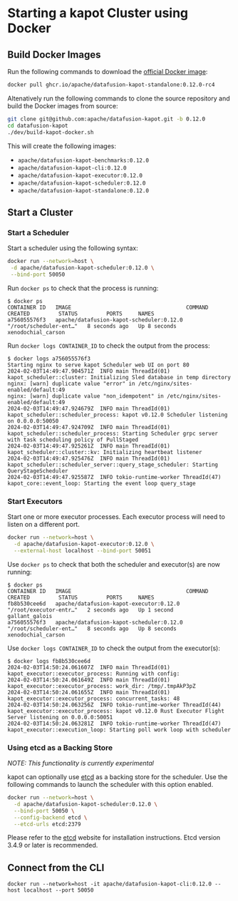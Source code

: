 <!---
  Licensed to the Apache Software Foundation (ASF) under one
  or more contributor license agreements.  See the NOTICE file
  distributed with this work for additional information
  regarding copyright ownership.  The ASF licenses this file
  to you under the Apache License, Version 2.0 (the
  "License"); you may not use this file except in compliance
  with the License.  You may obtain a copy of the License at

    http://www.apache.org/licenses/LICENSE-2.0

  Unless required by applicable law or agreed to in writing,
  software distributed under the License is distributed on an
  "AS IS" BASIS, WITHOUT WARRANTIES OR CONDITIONS OF ANY
  KIND, either express or implied.  See the License for the
  specific language governing permissions and limitations
  under the License.
-->

# Starting a kapot Cluster using Docker

## Build Docker Images

Run the following commands to download the [official Docker image](https://github.com/apache/datafusion-kapot/pkgs/container/datafusion-kapot-standalone):

```bash
docker pull ghcr.io/apache/datafusion-kapot-standalone:0.12.0-rc4
```

Altenatively run the following commands to clone the source repository and build the Docker images from source:

```bash
git clone git@github.com:apache/datafusion-kapot.git -b 0.12.0
cd datafusion-kapot
./dev/build-kapot-docker.sh
```

This will create the following images:

- `apache/datafusion-kapot-benchmarks:0.12.0`
- `apache/datafusion-kapot-cli:0.12.0`
- `apache/datafusion-kapot-executor:0.12.0`
- `apache/datafusion-kapot-scheduler:0.12.0`
- `apache/datafusion-kapot-standalone:0.12.0`

## Start a Cluster

### Start a Scheduler

Start a scheduler using the following syntax:

```bash
docker run --network=host \
 -d apache/datafusion-kapot-scheduler:0.12.0 \
 --bind-port 50050
```

Run `docker ps` to check that the process is running:

```
$ docker ps
CONTAINER ID   IMAGE                                    COMMAND                  CREATED         STATUS         PORTS     NAMES
a756055576f3   apache/datafusion-kapot-scheduler:0.12.0   "/root/scheduler-ent…"   8 seconds ago   Up 8 seconds             xenodochial_carson
```

Run `docker logs CONTAINER_ID` to check the output from the process:

```
$ docker logs a756055576f3
Starting nginx to serve kapot Scheduler web UI on port 80
2024-02-03T14:49:47.904571Z  INFO main ThreadId(01) kapot_scheduler::cluster: Initializing Sled database in temp directory
nginx: [warn] duplicate value "error" in /etc/nginx/sites-enabled/default:49
nginx: [warn] duplicate value "non_idempotent" in /etc/nginx/sites-enabled/default:49
2024-02-03T14:49:47.924679Z  INFO main ThreadId(01) kapot_scheduler::scheduler_process: kapot v0.12.0 Scheduler listening on 0.0.0.0:50050
2024-02-03T14:49:47.924709Z  INFO main ThreadId(01) kapot_scheduler::scheduler_process: Starting Scheduler grpc server with task scheduling policy of PullStaged
2024-02-03T14:49:47.925261Z  INFO main ThreadId(01) kapot_scheduler::cluster::kv: Initializing heartbeat listener
2024-02-03T14:49:47.925476Z  INFO main ThreadId(01) kapot_scheduler::scheduler_server::query_stage_scheduler: Starting QueryStageScheduler
2024-02-03T14:49:47.925587Z  INFO tokio-runtime-worker ThreadId(47) kapot_core::event_loop: Starting the event loop query_stage
```

### Start Executors

Start one or more executor processes. Each executor process will need to listen on a different port.

```bash
docker run --network=host \
  -d apache/datafusion-kapot-executor:0.12.0 \
  --external-host localhost --bind-port 50051
```

Use `docker ps` to check that both the scheduler and executor(s) are now running:

```
$ docker ps
CONTAINER ID   IMAGE                                    COMMAND                  CREATED         STATUS         PORTS     NAMES
fb8b530cee6d   apache/datafusion-kapot-executor:0.12.0    "/root/executor-entr…"   2 seconds ago   Up 1 second              gallant_galois
a756055576f3   apache/datafusion-kapot-scheduler:0.12.0   "/root/scheduler-ent…"   8 seconds ago   Up 8 seconds             xenodochial_carson
```

Use `docker logs CONTAINER_ID` to check the output from the executor(s):

```
$ docker logs fb8b530cee6d
2024-02-03T14:50:24.061607Z  INFO main ThreadId(01) kapot_executor::executor_process: Running with config:
2024-02-03T14:50:24.061649Z  INFO main ThreadId(01) kapot_executor::executor_process: work_dir: /tmp/.tmpAkP3pZ
2024-02-03T14:50:24.061655Z  INFO main ThreadId(01) kapot_executor::executor_process: concurrent_tasks: 48
2024-02-03T14:50:24.063256Z  INFO tokio-runtime-worker ThreadId(44) kapot_executor::executor_process: kapot v0.12.0 Rust Executor Flight Server listening on 0.0.0.0:50051
2024-02-03T14:50:24.063281Z  INFO tokio-runtime-worker ThreadId(47) kapot_executor::execution_loop: Starting poll work loop with scheduler
```

### Using etcd as a Backing Store

_NOTE: This functionality is currently experimental_

kapot can optionally use [etcd](https://etcd.io/) as a backing store for the scheduler. Use the following commands
to launch the scheduler with this option enabled.

```bash
docker run --network=host \
  -d apache/datafusion-kapot-scheduler:0.12.0 \
  --bind-port 50050 \
  --config-backend etcd \
  --etcd-urls etcd:2379
```

Please refer to the [etcd](https://etcd.io/) website for installation instructions. Etcd version 3.4.9 or later is
recommended.

## Connect from the CLI

```shell
docker run --network=host -it apache/datafusion-kapot-cli:0.12.0 --host localhost --port 50050
```
